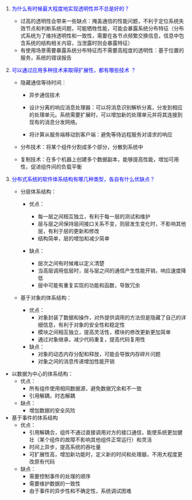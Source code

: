 1. <font color="blue">为什么有时候最大程度地实现透明性并不总是好的？</font>

   * 过高的透明性会带来一些缺点：掩盖通信的性能问题，不利于定位系统失效节点和判断系统问题，可能牺牲性能，可能会暴露系统分布特征（分布式系统为了维持透明性和一致性，需要在各节点频繁交换信息，信息中包含系统的结构相关内容，当泄露时则会暴露特征）
   * 有使用场景需要暴露系统分布特征而不需要高程度的透明性：基于位置的服务，系统的错误报告

2. <font color="blue">可以通过应用多种技术来取得扩展性，都有哪些技术  ？</font>

   * 隐藏通信等待时间：

     * 异步通信技术

     * 设计分离的响应消息处理器：可以将消息识别解析分离，分发到相应的处理单元。系统需要扩展时，可以增加新的处理单元并将其连接到现有的消息分发网络。

     * 将计算从服务端移动到客户端：避免等待远程服务对请求的响应

   * 分布技术：将某个组件分割成多个部分，分散到系统中
   * 复制技术：在多个机器上创建多个数据副本，能够提高性能，增加可用性，促进组件间的负载平衡

3. <font color="blue">分布式系统的软件体系结构有哪几种类型，各自有什么优缺点？  </font>

   * 分层体系结构：

     * 优点：
       * 每一层之间相互独立，有利于每一层的测试和维护
       * 层与层之间保持层间接口关系不变，则层发生变化时，不影响其他层，有利于层的更新和修改
       * 结构简单，层的增加和减少简单

     * 缺点：
       * 层次之间有时候难以定义清楚
       * 当高层调用低层时，层与层之间的通信产生性能开销，响应速度降低
       * 层中可能有重复实现的功能和函数，导致冗余

   * 基于对象的体系结构：
     * 优点：
       * 对象封装了数据和操作，对外提供调用的方法但是隐藏了自己的详细信息，有利于对象的安全性和稳定性
       * 模块之间相互独立，提高灵活性，模块的修改更新更加简单
       * 通过对象继承，减少代码重复，提高代码复用性
     * 缺点：
       * 对象的动态内存分配和释放，可能会导致内存碎片问题
       * 对象之间的消息传递增加性能开销

* 以数据为中心的体系结构：
  * 优点：
    * 所有组件使用相同数据源，避免数据冗余和不一致
    * 引用解耦，时态解耦
  * 缺点：
    * 增加数据的安全风险
* 基于事件的体系结构
  * 优点：
    * 引用解耦合，组件不通过直接调用对方的接口通信，能使系统更加健壮（某个组件的故障不影响其他组件正常运行）和灵活
    * 时间上异步，提高系统的吞吐量
    * 可扩展性高，增加新功能时，定义新的时间和处理器，不用大程度更改原有代码
  * 缺点：
    * 需要控制事件的处理的顺序
    * 需要维护数据的一致性
    * 由于事件的异步性和不确定性，系统调试困难



​                                                                                                                                                                                                                                                                                                                                                                                                                                                                                                                                                                                                                           